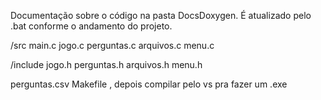 Documentação sobre o código na pasta DocsDoxygen. É atualizado pelo .bat conforme o andamento do projeto.

/src
  main.c
  jogo.c
  perguntas.c
  arquivos.c
  menu.c

/include
  jogo.h
  perguntas.h
  arquivos.h
  menu.h

perguntas.csv 
Makefile , depois compilar pelo vs pra fazer um .exe
